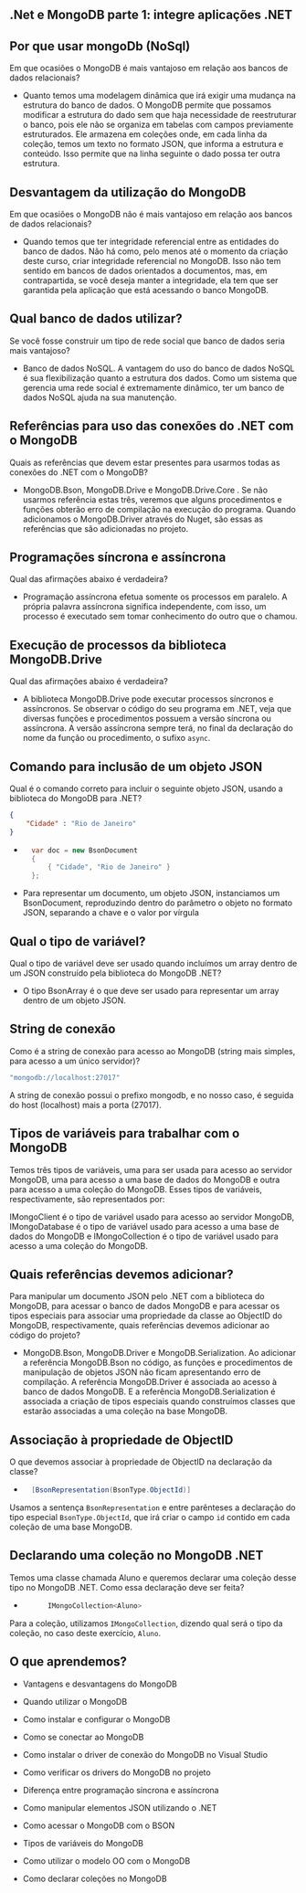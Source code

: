 ## .Net e MongoDB parte 1: integre aplicações .NET 

## Por que usar mongoDb (NoSql)

Em que ocasiões o MongoDB é mais vantajoso em relação aos bancos de dados relacionais? 

- Quanto temos uma modelagem dinâmica que irá exigir uma mudança na estrutura do banco de dados. O MongoDB permite que possamos modificar a estrutura do dado sem que haja necessidade de reestruturar o banco, pois ele não se organiza em tabelas com campos previamente estruturados. Ele armazena em coleções onde, em cada linha da coleção, temos um texto no formato JSON, que informa a estrutura e conteúdo. Isso permite que na linha seguinte o dado possa ter outra estrutura.

## Desvantagem da utilização do MongoDB

Em que ocasiões o MongoDB não é mais vantajoso em relação aos bancos de dados relacionais?

- Quando temos que ter integridade referencial entre as entidades do banco de dados. Não há como, pelo menos até o momento da criação deste curso, criar integridade referencial no MongoDB. Isso não tem sentido em bancos de dados orientados a documentos, mas, em contrapartida, se você deseja manter a integridade, ela tem que ser garantida pela aplicação que está acessando o banco MongoDB.

## Qual banco de dados utilizar?

Se você fosse construir um tipo de rede social que banco de dados seria mais vantajoso?

- Banco de dados NoSQL. A vantagem do uso do banco de dados NoSQL é sua flexibilização quanto a estrutura dos dados. Como um sistema que gerencia uma rede social é extremamente dinâmico, ter um banco de dados NoSQL ajuda na sua manutenção.

## Referências para uso das conexões do .NET com o MongoDB

Quais as referências que devem estar presentes para usarmos todas as conexões do .NET com o MongoDB?

- MongoDB.Bson, MongoDB.Drive e MongoDB.Drive.Core . Se não usarmos referência estas três, veremos que alguns procedimentos e funções obterão erro de compilação na execução do programa. Quando adicionamos o MongoDB.Driver através do Nuget, são essas as referências que são adicionadas no projeto.

## Programações síncrona e assíncrona

Qual das afirmações abaixo é verdadeira?

- Programação assíncrona efetua somente os processos em paralelo. A própria palavra assíncrona significa independente, com isso, um processo é executado sem tomar conhecimento do outro que o chamou.

## Execução de processos da biblioteca MongoDB.Drive

Qual das afirmações abaixo é verdadeira?

- A biblioteca MongoDB.Drive pode executar processos síncronos e assíncronos. Se observar o código do seu programa em .NET, veja que diversas funções e procedimentos possuem a versão síncrona ou assíncrona. A versão assíncrona sempre terá, no final da declaração do nome da função ou procedimento, o sufixo ````async````.


## Comando para inclusão de um objeto JSON

Qual é o comando correto para incluir o seguinte objeto JSON, usando a biblioteca do MongoDB para .NET?

````json
{
    "Cidade" : "Rio de Janeiro"
} 
````

- ````cs
    var doc = new BsonDocument
    {
        { "Cidade", "Rio de Janeiro" }
    };
    ````

- Para representar um documento, um objeto JSON, instanciamos um BsonDocument, reproduzindo dentro do parâmetro o objeto no formato JSON, separando a chave e o valor por vírgula

## Qual o tipo de variável?

Qual o tipo de variável deve ser usado quando incluímos um array dentro de um JSON construído pela biblioteca do MongoDB .NET?

- O tipo BsonArray é o que deve ser usado para representar um array dentro de um objeto JSON.

## String de conexão

Como é a string de conexão para acesso ao MongoDB (string mais simples, para acesso a um único servidor)?

````cs 
"mongodb://localhost:27017"
````

A string de conexão possui o prefixo mongodb, e no nosso caso, é seguida do host (localhost) mais a porta (27017).

## Tipos de variáveis para trabalhar com o MongoDB

Temos três tipos de variáveis, uma para ser usada para acesso ao servidor MongoDB, uma para acesso a uma base de dados do MongoDB e outra para acesso a uma coleção do MongoDB. Esses tipos de variáveis, respectivamente, são representados por:

IMongoClient é o tipo de variável usado para acesso ao servidor MongoDB, IMongoDatabase é o tipo de variável usado para acesso a uma base de dados do MongoDB e IMongoCollection é o tipo de variável usado para acesso a uma coleção do MongoDB.

## Quais referências devemos adicionar?

Para manipular um documento JSON pelo .NET com a biblioteca do MongoDB, para acessar o banco de dados MongoDB e para acessar os tipos especiais para associar uma propriedade da classe ao ObjectID do MongoDB, respectivamente, quais referências devemos adicionar ao código do projeto?

- MongoDB.Bson, MongoDB.Driver e MongoDB.Serialization. Ao adicionar a referência MongoDB.Bson no código, as funções e procedimentos de manipulação de objetos JSON não ficam apresentando erro de compilação. A referência MongoDB.Driver é associada ao acesso à banco de dados MongoDB. E a referência MongoDB.Serialization é associada a criação de tipos especiais quando construímos classes que estarão associadas a uma coleção na base MongoDB.

## Associação à propriedade de ObjectID

O que devemos associar à propriedade de ObjectID na declaração da classe?

- ````cs 
    [BsonRepresentation(BsonType.ObjectId)]
    ````

Usamos a sentença ````BsonRepresentation```` e entre parênteses a declaração do tipo especial ````BsonType.ObjectId````, que irá criar o campo ````id```` contido em cada coleção de uma base MongoDB.

## Declarando uma coleção no MongoDB .NET

Temos uma classe chamada Aluno e queremos declarar uma coleção desse tipo no MongoDB .NET. Como essa declaração deve ser feita?

- ````cs 
        IMongoCollection<Aluno>
  ````

Para a coleção, utilizamos ````IMongoCollection````, dizendo qual será o tipo da coleção, no caso deste exercício, ````Aluno````.


## O que aprendemos?

- Vantagens e desvantagens do MongoDB
- Quando utilizar o MongoDB
- Como instalar e configurar o MongoDB
- Como se conectar ao MongoDB
- Como instalar o driver de conexão do MongoDB no Visual Studio

- Como verificar os drivers do MongoDB no projeto
- Diferença entre programação síncrona e assíncrona
- Como manipular elementos JSON utilizando o .NET
- Como acessar o MongoDB com o BSON
- Tipos de variáveis do MongoDB
- Como utilizar o modelo OO com o MongoDB
- Como declarar coleções no MongoDB